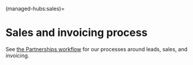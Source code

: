 (managed-hubs:sales)=
# Sales and invoicing process

See [the Partnerships workflow](../../partnerships/workflow.md) for our processes around leads, sales, and invoicing.
